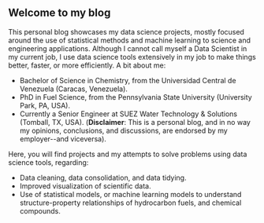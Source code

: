 ## Welcome to my blog

This personal blog showcases my data science projects, mostly focused around the use of statistical methods and machine learning to science and engineering applications. Although I cannot call myself a Data Scientist in my current job, I use data science tools extensively in my job to make things better, faster, or more efficiently. A bit about me:

* Bachelor of Science in Chemistry, from the Universidad Central de Venezuela (Caracas, Venezuela).
* PhD in Fuel Science, from the Pennsylvania State University (University Park, PA, USA).
* Currently a Senior Engineer at SUEZ Water Technology & Solutions (Tomball, TX, USA). (**Disclaimer**: This is a personal blog, and in no way my opinions, conclusions, and discussions, are endorsed by my employer--and viceversa).

Here, you will find projects and my attempts to solve problems using data science tools, regarding:

* Data cleaning, data consolidation, and data tidying.
* Improved visualization of scientific data.
* Use of statistical models, or machine learning models to understand structure-property relationships of hydrocarbon fuels, and chemical compounds.

